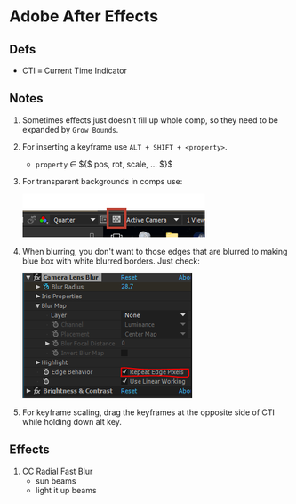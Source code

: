 # Adobe After Effects

## Defs

- CTI $\equiv$ Current Time Indicator

## Notes

1. Sometimes effects just doesn't fill up whole comp, so they need to be expanded by `Grow Bounds`.

2. For inserting a keyframe use `ALT + SHIFT + <property>`.
   - `property` $\in$ ${$ pos, rot, scale, ... $}$

3. For transparent backgrounds in comps use:

    ![adobe-3](adobe-3.png)

4. When blurring, you don't want to those edges
that are blurred to making blue box with
white blurred borders. Just check:

    ![adobe-4](adobe-4.png)

5. For keyframe scaling, drag the keyframes at the opposite side of CTI while holding down alt key.

## Effects

1. CC Radial Fast Blur
   - sun beams
   - light it up beams
